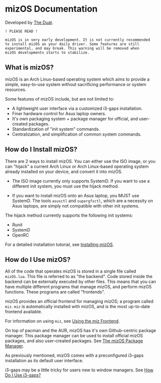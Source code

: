 # mizOS Documentation
Developed by [The Duat](https://theduat.neocities.org).


```
! PLEASE READ ! 

mizOS is in very early development. It is not currently recommended
to install mizOS as your daily driver. Some features are still
experimental, and may break. This warning will be removed when
mizOS developments starts to stabilize.
```

## What is mizOS?

mizOS is an Arch Linux-based operating system which aims to provide a simple, easy-to-use system without sacrificing performance or system resources.


Some features of mizOS include, but are not limited to:
- A lightweight user interface via a customized i3-gaps installation.
- Finer hardware control for Asus laptop owners.
- It's own packaging system + package manager for official, and user-created packages.
- Standardization of "init system" commands.
- Centralization, and simplification of common system commands.


## How do I Install mizOS?
There are 2 ways to install mizOS. You can either use the ISO image, or you can "hijack" a current Arch Linux or Arch Linux-based operating system already installed on your device, and convert it into mizOS.


- The ISO image currently only supports SystemD. If you want to use a different init system, you must use the hijack method.


- If you want to install mizOS onto an Asus laptop, you MUST use SystemD. The tools `asusctl` and `supergfxctl`, which are a necessity on Asus laptops, are simply not compatible with other init systems.

The hijack method currently supports the following init systems:
- Runit
- SystemD
- OpenRC

For a detailed installation tutorial, see [Installing mizOS](https://github.com/Mizosu97/mizOS/blob/main/pages/install.md).


## How do I Use mizOS?
All of the code that operates mizOS is stored in a single file called `mizOS.lua`. This file is referred to as "the backend".  Code stored inside the backend can be externally executed by other files. This means that you can have multiple different programs that manage mizOS, and perform mizOS functions. These programs are called "frontends".

mizOS provides an official frontend for managing mizOS; a program called `miz`. `miz` is automatically installed with mizOS, and is the most up-to-date frontend available.

For information on using `miz`, see [Using the miz Frontend](https://github.com/Mizosu97/mizOS/blob/main/pages/miz.md).


On top of pacman and the AUR, mizOS has it's own Github-centric package manager. This package manager can be used to install official mizOS packages, and also user-created packages. See [The mizOS Package Manager](https://github.com/Mizosu97/mizOS/blob/main/pages/pkg.md).


As previously mentioned, mizOS comes with a preconfigured i3-gaps installation as its default user interface.

i3-gaps may be a little tricky for users new to window managers. See [How Do I Use i3-gaps?](https://github.com/Mizosu97/mizOS/blob/main/pages/i3.md)


